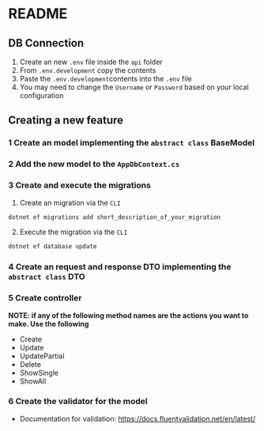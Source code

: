 # README

## DB Connection
1. Create an new `.env` file inside the `api` folder
2. From `.env.development` copy the contents
3. Paste the `.env.development`contents into the `.env` file
4. You may need to change the `Username` or `Password` based on your local configuration 


## Creating a new feature

### 1 Create an model implementing the `abstract class` BaseModel

### 2 Add the new model to the `AppDbContext.cs`

### 3 Create and execute the migrations

1. Create an migration via the `CLI`
```sh
dotnet ef migrations add short_description_of_your_migration
``` 
2. Execute the migration via the `CLI`
```sh
dotnet ef database update
```

### 4 Create an request and response DTO implementing the `abstract class` DTO

### 5 Create controller

**NOTE: if any of the following method names are the actions you want to make. Use the following**
- Create
- Update
- UpdatePartial
- Delete
- ShowSingle
- ShowAll

### 6 Create the validator for the model
- Documentation for validation: https://docs.fluentvalidation.net/en/latest/